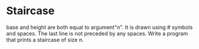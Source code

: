 # Staircase
base and height are both equal to argument"n". It is drawn using # symbols and spaces. The last line is not preceded by any spaces.  Write a program that prints a staircase of size n.
